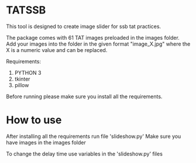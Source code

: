 # TATSSB
This tool is designed to create image slider for ssb tat practices. 

The package comes with 61 TAT images preloaded in the images folder. Add your images into the folder in the given format
"image_X.jpg" where the X is a numeric value and can be replaced.

Requirements:
1. PYTHON 3
2. tkinter
3. pillow

Before running please make sure you install all the requirements.

# How to use
After installing all the requirements run file 'slideshow.py'
Make sure you have images in the images folder

To change the delay time use variables in the 'slideshow.py' files
